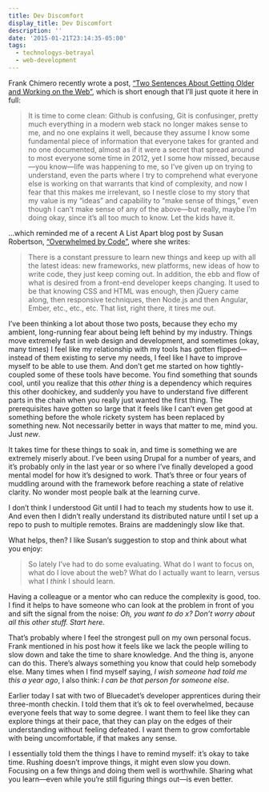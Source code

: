 ```yaml
---
title: Dev Discomfort
display_title: Dev Discomfort
description: ''
date: '2015-01-21T23:14:35-05:00'
tags:
  - technologys-betrayal
  - web-development
---
```

Frank Chimero recently wrote a post, [“Two Sentences About Getting Older and Working on the Web”](https://www.frankchimero.com/archive/2014/two-sentences/), which is short enough that I’ll just quote it here in full:

> It is time to come clean: Github is confusing, Git is confusinger, pretty much everything in a modern web stack no longer makes sense to me, and no one explains it well, because they assume I know some fundamental piece of information that everyone takes for granted and no one documented, almost as if it were a secret that spread around to most everyone some time in 2012, yet I some how missed, because—you know—life was happening to me, so I’ve given up on trying to understand, even the parts where I try to comprehend what everyone else is working on that warrants that kind of complexity, and now I fear that this makes me irrelevant, so I nestle close to my story that my value is my “ideas” and capability to “make sense of things,” even though I can’t make sense of any of the above—but really, maybe I’m doing okay, since it’s all too much to know. Let the kids have it.

…which reminded me of a recent A List Apart blog post by Susan Robertson, [“Overwhelmed by Code”](http://alistapart.com/blog/post/overwhelmed-by-code), where she writes:

> There is a constant pressure to learn new things and keep up with all the latest ideas: new frameworks, new platforms, new ideas of how to write code, they just keep coming out. In addition, the ebb and flow of what is desired from a front-end developer keeps changing. It used to be that knowing CSS and HTML was enough, then jQuery came along, then responsive techniques, then Node.js and then Angular, Ember, etc., etc., etc. That list, right there, it tires me out.

I’ve been thinking a lot about those two posts, because they echo my ambient, long-running fear about being left behind by my industry. Things move extremely fast in web design and development, and sometimes (okay, many times) I feel like my relationship with my tools has gotten flipped—instead of them existing to serve my needs, I feel like I have to improve myself to be able to use them. And don’t get me started on how tightly-coupled some of these tools have become. You find something that sounds cool, until you realize that this *other thing* is a dependency which requires this other doohickey, and suddenly you have to understand five different parts in the chain when you really just wanted the first thing. The prerequisites have gotten so large that it feels like I can’t even get good at something before the whole rickety system has been replaced by something new. Not necessarily better in ways that matter to me, mind you. Just *new*.

It takes time for these things to soak in, and time is something we are extremely miserly about. I’ve been using Drupal for a number of years, and it’s probably only in the last year or so where I’ve finally developed a good mental model for how it’s designed to work. That’s three or four years of muddling around with the framework before reaching a state of relative clarity. No wonder most people balk at the learning curve.

I don’t think I understood Git until I had to teach my students how to use it. And even then I didn’t really understand its distributed nature until I set up a repo to push to multiple remotes. Brains are maddeningly slow like that.

What helps, then? I like Susan’s suggestion to stop and think about what you enjoy:

> So lately I’ve had to do some evaluating. What do I want to focus on, what do I love about the web? What do I actually want to learn, versus what I *think* I should learn.

Having a colleague or a mentor who can reduce the complexity is good, too. I find it helps to have someone who can look at the problem in front of you and sift the signal from the noise: *Oh, you want to do x? Don’t worry about all this other stuff. Start here.*

That’s probably where I feel the strongest pull on my own personal focus. Frank mentioned in his post how it feels like we lack the people willing to slow down and take the time to share knowledge. And the thing is, anyone can do this. There’s always something you know that could help somebody else. Many times when I find myself saying, *I wish someone had told me this a year ago*, I also think: *I can be that person for someone else*.

Earlier today I sat with two of Bluecadet’s developer apprentices during their three-month checkin. I told them that it’s ok to feel overwhelmed, because everyone feels that way to some degree. I want them to feel like they can explore things at their pace, that they can play on the edges of their understanding without feeling defeated. I want them to grow comfortable with being uncomfortable, if that makes any sense.

I essentially told them the things I have to remind myself: it’s okay to take time. Rushing doesn’t improve things, it might even slow you down. Focusing on a few things and doing them well is worthwhile. Sharing what you learn—even while you’re still figuring things out—is even better.
